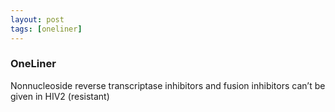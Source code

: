 ```yaml
---
layout: post
tags: [oneliner]
---
```



### OneLiner

Nonnucleoside reverse transcriptase inhibitors and fusion inhibitors can’t be given in HIV2 (resistant)
